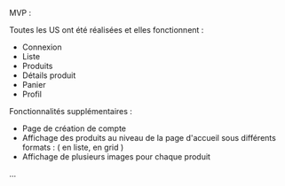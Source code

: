 
MVP :

Toutes les US ont été réalisées et elles fonctionnent :

- Connexion 
- Liste 
- Produits 
- Détails produit 
- Panier 
- Profil


Fonctionnalités supplémentaires : 


- Page de création de compte 
- Affichage des produits au niveau de la page d'accueil sous différents formats : ( en liste, en grid ) 
- Affichage de plusieurs images pour chaque produit 

...
